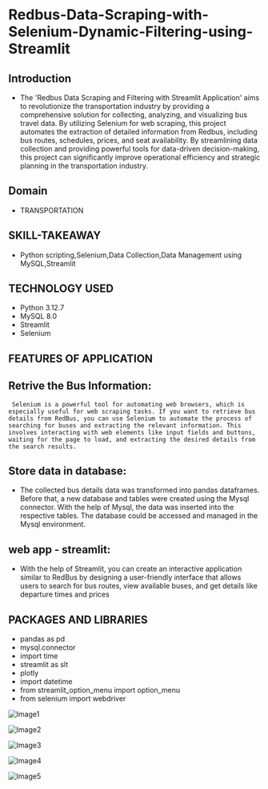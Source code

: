# Redbus-Data-Scraping-with-Selenium-Dynamic-Filtering-using-Streamlit
## Introduction
* The 'Redbus Data Scraping and Filtering with Streamlit Application' aims to revolutionize the transportation industry by providing a comprehensive solution for collecting, analyzing, and visualizing bus travel data. By utilizing Selenium for web scraping, this project automates the extraction of detailed information from Redbus, including bus routes, schedules, prices, and seat availability. By streamlining data collection and providing powerful tools for data-driven decision-making, this project can significantly improve operational efficiency and strategic planning in the transportation industry.

## Domain 
* TRANSPORTATION

## SKILL-TAKEAWAY
* Python scripting,Selenium,Data Collection,Data Management using MySQL,Streamlit
  
## TECHNOLOGY USED
* Python 3.12.7
* MySQL 8.0
* Streamlit
* Selenium

## FEATURES OF APPLICATION

## Retrive the Bus Information:
     Selenium is a powerful tool for automating web browsers, which is especially useful for web scraping tasks. If you want to retrieve bus details from RedBus, you can use Selenium to automate the process of searching for buses and extracting the relevant information. This involves interacting with web elements like input fields and buttons, waiting for the page to load, and extracting the desired details from the search results.

 ## Store data in database:
   * The collected bus details data was transformed into pandas dataframes. Before that, a new database and tables were created using the Mysql connector. With the help of Mysql, the data was inserted into the respective tables. The database could be accessed and managed in the Mysql environment.

## web app - streamlit:
   * With the help of Streamlit, you can create an interactive application similar to RedBus by designing a user-friendly interface that allows users to search for bus routes, view available buses, and get details like departure times and prices

## PACKAGES AND LIBRARIES
* pandas as pd
* mysql.connector
* import time
* streamlit as slt
* plotly
* import datetime
* from streamlit_option_menu import option_menu
* from selenium import webdriver

![Image1](https://github.com/user-attachments/assets/f79db796-55b2-48ba-968b-3b44379aaf3d)

![Image2](https://github.com/user-attachments/assets/e4abb6f3-ee87-4774-bd1c-002d911bfa9c)

![Image3](https://github.com/user-attachments/assets/6e906380-27ca-4823-8a11-e944431742d1)

![Image4](https://github.com/user-attachments/assets/7d71d8b1-8a28-427e-9f3b-b03ceeaf14df)

![Image5](https://github.com/user-attachments/assets/2dae58e6-6bbe-4734-bd6b-171dae4392b8)





